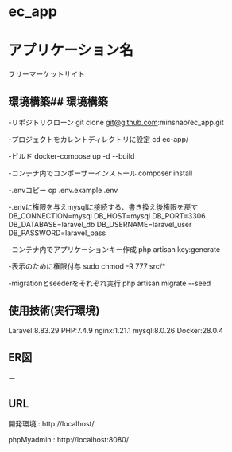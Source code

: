 # ec_app

# アプリケーション名
フリーマーケットサイト

## 環境構築## 環境構築
-リポジトリクローン
git clone git@github.com:minsnao/ec_app.git

-プロジェクトをカレントディレクトリに設定
cd ec-app/

-ビルド
docker-compose up -d --build

-コンテナ内でコンポーザーインストール
composer install

-.envコピー
cp .env.example .env

-.envに権限を与えmysqlに接続する、書き換え後権限を戻す
DB_CONNECTION=mysql
DB_HOST=mysql
DB_PORT=3306
DB_DATABASE=laravel_db
DB_USERNAME=laravel_user
DB_PASSWORD=laravel_pass

-コンテナ内でアプリケーションキー作成
php artisan key:generate

-表示のために権限付与
sudo chmod -R 777 src/*

-migrationとseederをそれぞれ実行
php artisan migrate --seed

## 使用技術(実行環境)
Laravel:8.83.29
PHP:7.4.9 
nginx:1.21.1
mysql:8.0.26
Docker:28.0.4

## ER図
ー

## URL
開発環境 : http://localhost/

phpMyadmin : http://localhost:8080/